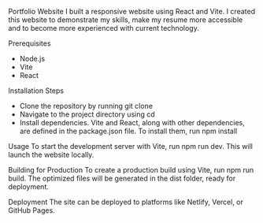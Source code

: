 Portfolio Website
I built a responsive website using React and Vite. I created this website to demonstrate my skills, make my resume more accessible and to become more experienced with current technology.

Prerequisites
- Node.js
- Vite
- React

Installation
Steps
- Clone the repository by running git clone
- Navigate to the project directory using cd
- Install dependencies. Vite and React, along with other dependencies, are defined in the package.json file. To install them, run npm install

Usage
To start the development server with Vite, run npm run dev. This will launch the website locally.

Building for Production
To create a production build using Vite, run npm run build. The optimized files will be generated in the dist folder, ready for deployment.

Deployment
The site can be deployed to platforms like Netlify, Vercel, or GitHub Pages.

